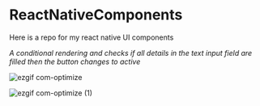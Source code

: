 # ReactNativeComponents

Here is a repo for my react native UI components 

*A conditional rendering and checks if all details in the text input field are filled then the button changes to active*  



![ezgif com-optimize](https://user-images.githubusercontent.com/46335633/222259287-1ab4c265-aa4a-4919-8834-7d9546473d79.gif)

![ezgif com-optimize (1)](https://user-images.githubusercontent.com/46335633/222924523-5f98c7e9-b1a7-419a-9bf7-53534a9b2e2d.gif)



